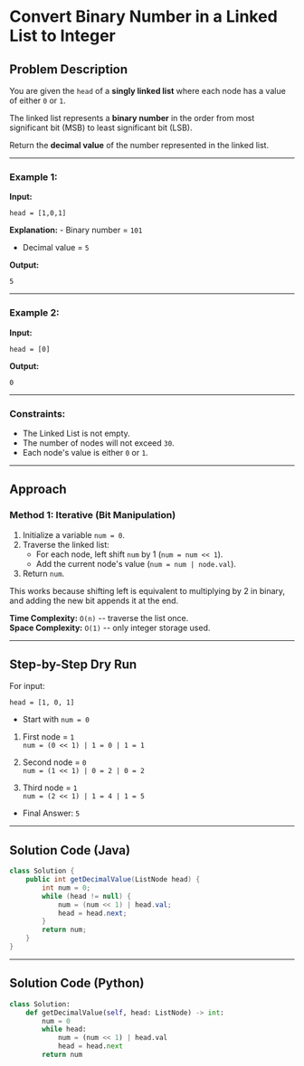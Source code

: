 # Convert Binary Number in a Linked List to Integer

## Problem Description

You are given the `head` of a **singly linked list** where each node has
a value of either `0` or `1`.

The linked list represents a **binary number** in the order from most
significant bit (MSB) to least significant bit (LSB).

Return the **decimal value** of the number represented in the linked
list.

------------------------------------------------------------------------

### Example 1:

**Input:**

    head = [1,0,1]

**Explanation:** - Binary number = `101`
- Decimal value = `5`

**Output:**

    5

------------------------------------------------------------------------

### Example 2:

**Input:**

    head = [0]

**Output:**

    0

------------------------------------------------------------------------

### Constraints:

-   The Linked List is not empty.
-   The number of nodes will not exceed `30`.
-   Each node's value is either `0` or `1`.

------------------------------------------------------------------------

## Approach

### Method 1: Iterative (Bit Manipulation)

1.  Initialize a variable `num = 0`.
2.  Traverse the linked list:
    -   For each node, left shift `num` by 1 (`num = num << 1`).
    -   Add the current node's value (`num = num | node.val`).
3.  Return `num`.

This works because shifting left is equivalent to multiplying by 2 in
binary, and adding the new bit appends it at the end.

**Time Complexity:** `O(n)` -- traverse the list once.\
**Space Complexity:** `O(1)` -- only integer storage used.

------------------------------------------------------------------------

## Step-by-Step Dry Run

For input:

    head = [1, 0, 1]

-   Start with `num = 0`

1.  First node = `1`\
    `num = (0 << 1) | 1 = 0 | 1 = 1`

2.  Second node = `0`\
    `num = (1 << 1) | 0 = 2 | 0 = 2`

3.  Third node = `1`\
    `num = (2 << 1) | 1 = 4 | 1 = 5`

-   Final Answer: `5`

------------------------------------------------------------------------

## Solution Code (Java)

``` java
class Solution {
    public int getDecimalValue(ListNode head) {
        int num = 0;
        while (head != null) {
            num = (num << 1) | head.val;
            head = head.next;
        }
        return num;
    }
}
```

------------------------------------------------------------------------

## Solution Code (Python)

``` python
class Solution:
    def getDecimalValue(self, head: ListNode) -> int:
        num = 0
        while head:
            num = (num << 1) | head.val
            head = head.next
        return num
```